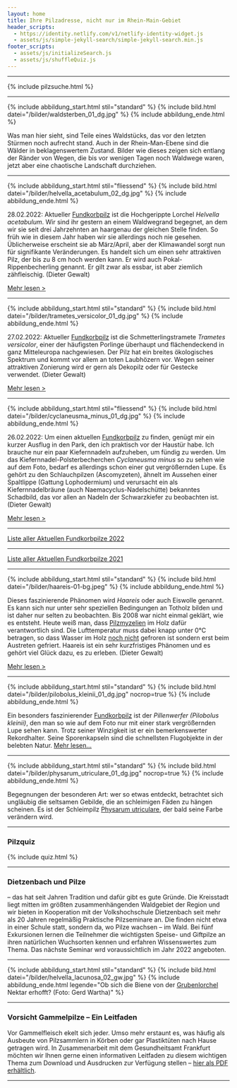 ```yaml
---
layout: home
title: Ihre Pilzadresse, nicht nur im Rhein-Main-Gebiet
header_scripts:
  - https://identity.netlify.com/v1/netlify-identity-widget.js
  - assets/js/simple-jekyll-search/simple-jekyll-search.min.js
footer_scripts:
  - assets/js/initializeSearch.js
  - assets/js/shuffleQuiz.js
---
```

- - -

{% include pilzsuche.html %}

- - -

{% include abbildung_start.html stil="standard" %}
{% include bild.html datei="/bilder/waldsterben_01_dg.jpg" %}
{% include abbildung_ende.html %}

Was man hier sieht, sind Teile eines Waldstücks, das vor den letzten Stürmen noch aufrecht stand. Auch in der Rhein-Man-Ebene sind die Wälder in beklagenswertem Zustand. Bilder wie dieses zeigen sich entlang der Ränder von Wegen, die bis vor wenigen Tagen noch Waldwege waren, jetzt aber eine chaotische Landschaft durchziehen.

- - -

{% include abbildung_start.html stil="fliessend" %}
{% include bild.html datei="/bilder/helvella_acetabulum_02_dg.jpg" %}
{% include abbildung_ende.html %}

28.02.2022: Aktueller [Fundkorbpilz](AA "Glossar") ist die Hochgerippte Lorchel *Helvella acetabulum*. Wir sind ihr gestern an einem Waldwegrand begegnet, an dem wir sie seit drei Jahrzehnten an haargenau der gleichen Stelle finden. So früh wie in diesem Jahr haben wir sie allerdings noch nie gesehen. Üblicherweise erscheint sie ab März/April, aber der Klimawandel sorgt nun für signifikante Veränderungen. Es handelt sich um einen sehr attraktiven Pilz, der bis zu 8 cm hoch werden kann. Er wird auch Pokal-Rippenbecherling genannt. Er gilt zwar als essbar, ist aber ziemlich zähfleischig. (Dieter Gewalt)

[Mehr lesen >](/pilze/helvella-acetabulum-hochgerippte-lorchel)

<div style="clear:  both"></div>

- - -

{% include abbildung_start.html stil="standard" %}
{% include bild.html datei="/bilder/trametes_versicolor_01_dg.jpg" %}
{% include abbildung_ende.html %}

27.02.2022: Aktueller [Fundkorbpilz](AA "Glossar") ist die Schmetterlingstramete *Trametes versicolor*, einer der häufigsten Porlinge überhaupt und flächendeckend in ganz Mitteleuropa nachgewiesen. Der Pilz hat ein breites ökologisches Spektrum und kommt vor allem an toten Laubhözern vor. Wegen seiner attraktiven Zonierung wird er gern als Dekopilz oder für Gestecke verwendet. (Dieter Gewalt)

[Mehr lesen >](/pilze/trametes-versicolor-schmetterlingstramete)

- - -

{% include abbildung_start.html stil="fliessend" %}
{% include bild.html datei="/bilder/cyclaneusma_minus_01_dg.jpg" %}
{% include abbildung_ende.html %}

26.02.2022: Um einen aktuellen [Fundkorbpilz](AA "Glossar") zu finden, genügt mir ein kurzer Ausflug in den Park, den ich praktisch vor der Haustür habe. Ich brauche nur ein paar Kiefernnadeln aufzuheben, um fündig zu werden. Um das Kiefernnadel-Polsterbecherchen *Cyclaneusma minus* so zu sehen wie auf dem Foto, bedarf es allerdings schon einer gut vergrößernden Lupe. Es gehört zu den Schlauchpilzen (Ascomyzeten), ähnelt im Aussehen einer Spaltlippe (Gattung Lophodermium) und verursacht ein als Kiefernnadelbräune (auch Naemacyclus-Nadelschütte) bekanntes Schadbild, das vor allen an Nadeln der Schwarzkiefer zu beobachten ist. (Dieter Gewalt)

[Mehr lesen >](/pilze/cyclaneusma-minus-helles-kiefernnadel-polsterbecherchen)

<div style="clear:  both"></div>

- - -

[Liste aller Aktuellen Fundkorbpilze 2022](/artikel/liste-aller-aktuellen-fundkorbpilze-2022.html)

- - -

[Liste aller Aktuellen Fundkorbpilze 2021](/artikel/liste-aller-aktuellen-fundkorbpilze-2021.html)

- - -

{% include abbildung_start.html stil="standard" %}
{% include bild.html datei="/bilder/haareis-01-bg.jpeg" %}
{% include abbildung_ende.html %}

Dieses faszinierende Phänomen wird *Haareis* oder auch Eiswolle genannt. Es kann sich nur unter sehr speziellen Bedingungen an Totholz bilden und ist daher nur selten zu beobachten. Bis 2008 war nicht einmal geklärt, wie es entsteht. Heute weiß man, dass [Pilzmyzelien](Myzel "Glossar") im Holz dafür verantwortlich sind. Die Lufttemperatur muss dabei knapp unter 0°C betragen, so dass Wasser im Holz <ins>noch nicht</ins> gefroren ist sondern erst beim Austreten gefriert. Haareis ist ein sehr kurzfristiges Phänomen und es gehört viel Glück dazu, es zu erleben. (Dieter Gewalt)

[Mehr lesen >](/artikel/haareis)

- - -

{% include abbildung_start.html stil="standard" %}
{% include bild.html datei="/bilder/pilobolus_kleinii_01_dg.jpg" nocrop=true %}
{% include abbildung_ende.html %}

Ein besonders faszinierender [Fundkorbpilz](AA "Glossar-") ist der *Pillenwerfer (Pilobolus kleinii)*, den man so wie auf dem Foto nur mit einer stark vergrößernden Lupe sehen kann. Trotz seiner Winzigkeit ist er ein bemerkenswerter Rekordhalter. Seine Sporenkapseln sind die schnellsten Flugobjekte in der belebten Natur. [Mehr lesen...](/pilze/pilobolus-kleinii-pillenwerfer)

- - -

{% include abbildung_start.html stil="standard" %}
{% include bild.html datei="/bilder/physarum_utriculare_01_dg.jpg" nocrop=true %}
{% include abbildung_ende.html %}

Begegnungen der besonderen Art: wer so etwas entdeckt, betrachtet sich ungläubig die seltsamen Gebilde, die an schleimigen Fäden zu hängen scheinen. Es ist der Schleimpilz [Physarum utriculare](/pilze/physarum-utriculare-fadenfruchtschleimpilz), der bald seine Farbe verändern wird.

- - -

### Pilzquiz

{% include quiz.html %}

- - -

### Dietzenbach und Pilze

– das hat seit Jahren Tradition und dafür gibt es gute Gründe. Die Kreisstadt liegt mitten im größten zusammenhängenden Waldgebiet der Region und wir bieten in Kooperation mit der Volkshochschule Dietzenbach seit mehr als 20 Jahren regelmäßig Praktische Pilzseminare an. Die finden nicht etwa in einer Schule statt, sondern da, wo Pilze wachsen – im Wald. Bei fünf Exkursionen lernen die Teilnehmer die wichtigsten Speise- und Giftpilze an ihren natürlichen Wuchsorten kennen und erfahren Wissenswertes zum Thema. Das nächste Seminar wrd voraussichtlich im Jahr 2022 angeboten.  

- - -

{% include abbildung_start.html stil="standard" %}
{% include bild.html datei="/bilder/helvella_lacunosa_02_gw.jpg" %}
{% include abbildung_ende.html legende="Ob sich die Biene von der <a href='/pilze/helvella-lacunosa-grubenlorchel'>Grubenlorchel</a> Nektar erhofft?  (Foto: Gerd Wartha)" %}

- - -

### Vorsicht Gammelpilze – Ein Leitfaden

Vor Gammelfleisch ekelt sich jeder. Umso mehr erstaunt es, was häufig als Ausbeute von Pilzsammlern in Körben oder gar Plastiktüten nach Hause getragen wird. In Zusammenarbeit mit dem Gesundheitsamt Frankfurt möchten wir Ihnen gerne einen informativen Leitfaden zu diesem wichtigen Thema zum Download und Ausdrucken zur Verfügung stellen – [hier als PDF erhältlich](/assets/docs/Fundkorb.de-Gammelpilze.pdf).

- - -